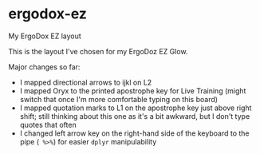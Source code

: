# ergodox-ez
My ErgoDox EZ layout

This is the layout I've chosen for my ErgoDoz EZ Glow.

Major changes so far:

- I mapped directional arrows to ijkl on L2
- I mapped Oryx to the printed apostrophe key for Live Training (might switch that once I'm more comfortable typing on this board)
- I mapped quotation marks to L1 on the apostrophe key just above right shift; still thinking about this one as it's a bit awkward, but I don't type quotes that often
- I changed left arrow key on the right-hand side of the keyboard to the pipe (` %>%`) for easier `dplyr` manipulability